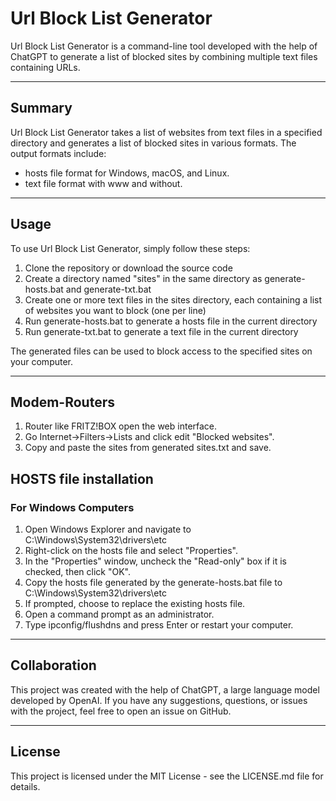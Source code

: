 # Url Block List Generator

Url Block List Generator is a command-line tool developed with the help 
of ChatGPT to generate a list of blocked sites by combining 
multiple text files containing URLs.

----
## Summary

Url Block List Generator takes a list of websites from text files in a specified directory and generates a list of blocked sites in various formats. 
The output formats include:

- hosts file format for Windows, macOS, and Linux.
- text file format with www and without.

---
## Usage

To use Url Block List Generator, simply follow these steps:

1. Clone the repository or download the source code
2. Create a directory named "sites" in the same directory as generate-hosts.bat and generate-txt.bat
3. Create one or more text files in the sites directory, each containing a list of websites you want to block (one per line)
4. Run generate-hosts.bat to generate a hosts file in the current directory
5. Run generate-txt.bat to generate a text file in the current directory

The generated files can be used to block access to the specified sites on your computer.

---
## Modem-Routers

1. Router like FRITZ!BOX open the web interface.
2. Go Internet->Filters->Lists and click edit "Blocked websites".
3. Copy and paste the sites from generated sites.txt and save.

## HOSTS file installation

### For Windows Computers 
1. Open Windows Explorer and navigate to C:\Windows\System32\drivers\etc
2. Right-click on the hosts file and select "Properties".
3. In the "Properties" window, uncheck the "Read-only" box if it is checked, then click "OK".
4. Copy the hosts file generated by the generate-hosts.bat file to C:\Windows\System32\drivers\etc
5. If prompted, choose to replace the existing hosts file.
6. Open a command prompt as an administrator.
7. Type ipconfig/flushdns and press Enter or restart your computer.

---
## Collaboration

This project was created with the help of ChatGPT, a large language model developed by OpenAI.
If you have any suggestions, questions, or issues with the project, feel free to open an issue on GitHub.

---
## License

This project is licensed under the MIT License - see the LICENSE.md file for details.